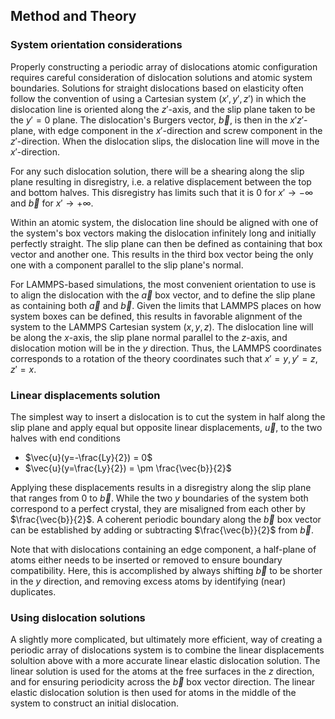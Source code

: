 ## Method and Theory

### System orientation considerations

Properly constructing a periodic array of dislocations atomic configuration requires careful consideration of dislocation solutions and atomic system boundaries.  Solutions for straight dislocations based on elasticity often follow the convention of using a Cartesian system ($x', y', z'$) in which the dislocation line is oriented along the $z'$-axis, and the slip plane taken to be the $y'=0$ plane. The dislocation's Burgers vector, $\vec{b}$, is then in the $x'z'$-plane, with edge component in the $x'$-direction and screw component in the $z'$-direction.  When the dislocation slips, the dislocation line will move in the $x'$-direction.

For any such dislocation solution, there will be a shearing along the slip plane resulting in disregistry, i.e. a relative displacement between the top and bottom halves.  This disregistry has limits such that it is $0$ for $x' \to -\infty$ and $\vec{b}$ for $x' \to +\infty$.

Within an atomic system, the dislocation line should be aligned with one of the system's box vectors making the dislocation infinitely long and initially perfectly straight.  The slip plane can then be defined as containing that box vector and another one.  This results in the third box vector being the only one with a component parallel to the slip plane's normal.

For LAMMPS-based simulations, the most convenient orientation to use is to align the dislocation with the $\vec{a}$ box vector, and to define the slip plane as containing both $\vec{a}$ and $\vec{b}$.  Given the limits that LAMMPS places on how system boxes can be defined, this results in favorable alignment of the system to the LAMMPS Cartesian system ($x, y, z$). The dislocation line will be along the $x$-axis, the slip plane normal parallel to the $z$-axis, and dislocation motion will be in the $y$ direction. Thus, the LAMMPS coordinates corresponds to a rotation of the theory coordinates such that $x'=y, y'=z, z'=x$.

### Linear displacements solution

The simplest way to insert a dislocation is to cut the system in half along the slip plane and apply equal but opposite linear displacements, $\vec{u}$, to the two halves with end conditions

- $\vec{u}(y=-\frac{Ly}{2}) = 0$
- $\vec{u}(y=\frac{Ly}{2}) = \pm \frac{\vec{b}}{2}$

Applying these displacements results in a disregistry along the slip plane that ranges from $0$ to $\vec{b}$.  While the two $y$ boundaries of the system both correspond to a perfect crystal, they are misaligned from each other by $\frac{\vec{b}}{2}$.  A coherent periodic boundary along the $\vec{b}$ box vector can be established by adding or subtracting $\frac{\vec{b}}{2}$ from $\vec{b}$.  

Note that with dislocations containing an edge component, a half-plane of atoms either needs to be inserted or removed to ensure boundary compatibility. Here, this is accomplished by always shifting $\vec{b}$ to be shorter in the $y$ direction, and removing excess atoms by identifying (near) duplicates.

### Using dislocation solutions

A slightly more complicated, but ultimately more efficient, way of creating a periodic array of dislocations system is to combine the linear displacements solultion above with a more accurate linear elastic dislocation solution.  The linear solution is used for the atoms at the free surfaces in the $z$ direction, and for ensuring periodicity across the $\vec{b}$ box vector direction.  The linear elastic dislocation solution is then used for atoms in the middle of the system to construct an initial dislocation.  